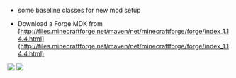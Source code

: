 
- some baseline classes for new mod setup

- Download a Forge MDK from [http://files.minecraftforge.net/maven/net/minecraftforge/forge/index_1.14.4.html](http://files.minecraftforge.net/maven/net/minecraftforge/forge/index_1.14.4.html)
 

[![](http://cf.way2muchnoise.eu/351990.svg)](https://www.curseforge.com/minecraft/mc-mods/gardening-tools) [![](http://cf.way2muchnoise.eu/versions/351990.svg)](https://www.curseforge.com/minecraft/mc-mods/gardening-tools)
